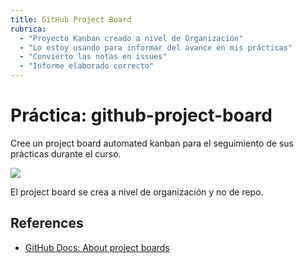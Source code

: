 ```yaml
---
title: GitHub Project Board
rubrica:
  - "Proyecto Kanban creado a nivel de Organización"
  - "Lo estoy usando para informar del avance en mis prácticas"
  - "Convierto las notas en issues"
  - "Informe elaborado correcto"
---
```


# Práctica: github-project-board

Cree un project board automated kanban para el seguimiento de sus prácticas durante el curso.

![]({{site.baseul}}/assets/images/github-project-board-example.png)

El project board se crea a nivel de organización y no de repo.

## References

* [GitHub Docs: About project boards](https://docs.github.com/en/github/managing-your-work-on-github/about-project-boards)



